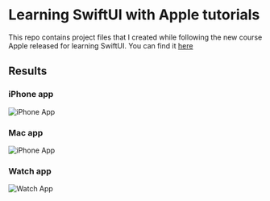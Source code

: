 # Learning SwiftUI with Apple tutorials

This repo contains project files that I created while following the new course Apple released for learning SwiftUI. You can find it [here](https://developer.apple.com/tutorials/swiftui)

## Results

### iPhone app
![iPhone App](.//__gifs/ios.gif)
### Mac app
![iPhone App](.//__gifs/mac.gif)
### Watch app
![Watch App](https://i.imgur.com/m0EIKwI.png)
